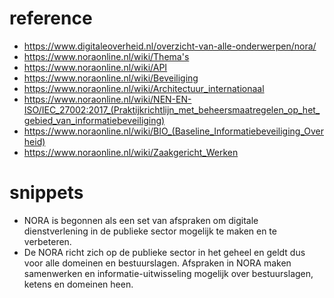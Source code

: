 # reference
- https://www.digitaleoverheid.nl/overzicht-van-alle-onderwerpen/nora/
- https://www.noraonline.nl/wiki/Thema's
- https://www.noraonline.nl/wiki/API
- https://www.noraonline.nl/wiki/Beveiliging
- https://www.noraonline.nl/wiki/Architectuur_internationaal
- https://www.noraonline.nl/wiki/NEN-EN-ISO/IEC_27002:2017_(Praktijkrichtlijn_met_beheersmaatregelen_op_het_gebied_van_informatiebeveiliging)
- https://www.noraonline.nl/wiki/BIO_(Baseline_Informatiebeveiliging_Overheid)
- https://www.noraonline.nl/wiki/Zaakgericht_Werken

# snippets
- NORA is begonnen als een set van afspraken om digitale dienstverlening in de publieke sector mogelijk te maken en te verbeteren.
- De NORA richt zich op de publieke sector in het geheel en geldt dus voor alle domeinen en bestuurslagen. Afspraken in NORA maken samenwerken en informatie-uitwisseling mogelijk over bestuurslagen, ketens en domeinen heen.
